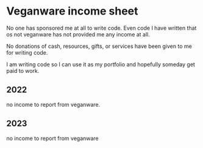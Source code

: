 # Veganware income sheet

No one has sponsored me at all to write code.
Even code I have written that os not veganware
has not provided me any income at all.

No donations of cash, resources, gifts,
or services have been given to me for writing
code.

I am writing code so I can use it as my
portfolio and hopefully someday get paid to work.

## 2022

no income to report from veganware.

## 2023

no income to report from veganware
